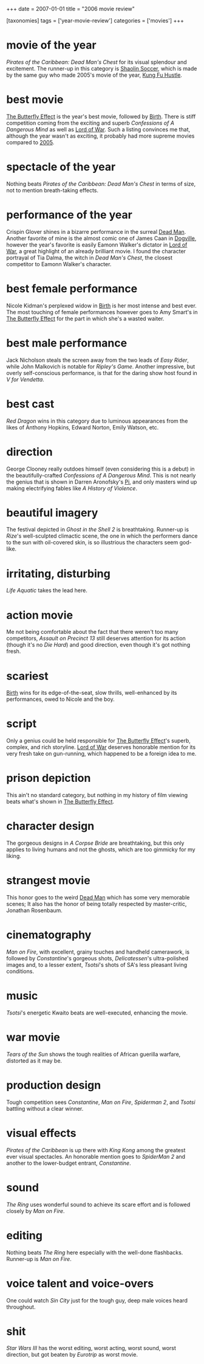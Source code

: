 +++
date = 2007-01-01
title = "2006 movie review"

[taxonomies]
tags = ['year-movie-review']
categories = ['movies']
+++

movie of the year
=================

*Pirates of the Caribbean: Dead Man\'s Chest* for its visual splendour
and excitement. The runner-up in this category is [Shaolin Soccer],
which is made by the same guy who made 2005\'s movie of the year, [Kung
Fu Hustle].

best movie
==========

[The Butterfly Effect] is the year\'s best movie, followed by [Birth].
There is stiff competition coming from the exciting and superb
*Confessions of A Dangerous Mind* as well as [Lord of War]. Such a
listing convinces me that, although the year wasn\'t as exciting, it
probably had more supreme movies compared to [2005].

spectacle of the year
=====================

Nothing beats *Pirates of the Caribbean: Dead Man\'s Chest* in terms of
size, not to mention breath-taking effects.

performance of the year
=======================

Crispin Glover shines in a bizarre performance in the surreal [Dead
Man]. Another favorite of mine is the almost comic one of James Caan in
[Dogville], however the year\'s favorite is easily Eamonn Walker\'s
dictator in [Lord of War], a great highlight of an already brilliant
movie. I found the character portrayal of Tia Dalma, the witch in *Dead
Man\'s Chest*, the closest competitor to Eamonn Walker\'s character.

best female performance
=======================

Nicole Kidman\'s perplexed widow in [Birth] is her most intense and best
ever. The most touching of female performances however goes to Amy
Smart\'s in [The Butterfly Effect] for the part in which she\'s a wasted
waiter.

best male performance
=====================

Jack Nicholson steals the screen away from the two leads of *Easy
Rider*, while John Malkovich is notable for *Ripley\'s Game*. Another
impressive, but overly self-conscious performance, is that for the
daring show host found in *V for Vendetta*.

best cast
=========

*Red Dragon* wins in this category due to luminous appearances from the
likes of Anthony Hopkins, Edward Norton, Emily Watson, etc.

direction
=========

George Clooney really outdoes himself (even considering this is a debut)
in the beautifully-crafted *Confessions of A Dangerous Mind*. This is
not nearly the genius that is shown in Darren Aronofsky\'s [Pi], and
only masters wind up making electrifying fables like *A History of
Violence*.

beautiful imagery
=================

The festival depicted in *Ghost in the Shell 2* is breathtaking.
Runner-up is *Rize*\'s well-sculpted climactic scene, the one in which
the performers dance to the sun with oil-covered skin, is so illustrious
the characters seem god-like.

irritating, disturbing
======================

*Life Aquatic* takes the lead here.

action movie
============

Me not being comfortable about the fact that there weren\'t too many
competitors, *Assault on Precinct 13* still deserves attention for its
action (though it\'s no *Die Hard*) and good direction, even though
it\'s got nothing fresh.

scariest
========

[Birth] wins for its edge-of-the-seat, slow thrills, well-enhanced by
its performances, owed to Nicole and the boy.

script
======

Only a genius could be held responsible for [The Butterfly Effect]\'s
superb, complex, and rich storyline. [Lord of War] deserves honorable
mention for its very fresh take on gun-running, which happened to be a
foreign idea to me.

prison depiction
================

This ain\'t no standard category, but nothing in my history of film
viewing beats what\'s shown in [The Butterfly Effect].

character design
================

The gorgeous designs in *A Corpse Bride* are breathtaking, but this only
applies to living humans and not the ghosts, which are too gimmicky for
my liking.

strangest movie
===============

This honor goes to the weird [Dead Man] which has some very memorable
scenes; It also has the honor of being totally respected by
master-critic, Jonathan Rosenbaum.

cinematography
==============

*Man on Fire*, with excellent, grainy touches and handheld camerawork,
is followed by *Constantine*\'s gorgeous shots, *Delicatessen*\'s
ultra-polished images and, to a lesser extent, *Tsotsi*\'s shots of
SA\'s less pleasant living conditions.

music
=====

*Tsotsi*\'s energetic Kwaito beats are well-executed, enhancing the
movie.

war movie
=========

*Tears of the Sun* shows the tough realities of African guerilla
warfare, distorted as it may be.

production design
=================

Tough competition sees *Constantine*, *Man on Fire*, *Spiderman 2*, and
*Tsotsi* battling without a clear winner.

visual effects
==============

*Pirates of the Caribbean* is up there with *King Kong* among the
greatest ever visual spectacles. An honorable mention goes to *SpiderMan
2* and another to the lower-budget entrant, *Constantine*.

sound
=====

*The Ring* uses wonderful sound to achieve its scare effort and is
followed closely by *Man on Fire*.

editing
=======

Nothing beats *The Ring* here especially with the well-done flashbacks.
Runner-up is *Man on Fire*.

voice talent and voice-overs
============================

One could watch *Sin City* just for the tough guy, deep male voices
heard throughout.

shit
====

*Star Wars III* has the worst editing, worst acting, worst sound, worst
direction, but got beaten by *Eurotrip* as worst movie.

  [Shaolin Soccer]: http://tshepang.net/shaolin-soccer-2001
  [Kung Fu Hustle]: http://tshepang.net/kung-fu-hustle-2004
  [The Butterfly Effect]: http://tshepang.net/the-butterfly-effect-2004
  [Birth]: http://tshepang.net/birth-2004
  [Lord of War]: http://tshepang.net/lord-of-war-2005
  [2005]: http://tshepang.net/2005-movie-review
  [Dead Man]: http://tshepang.net/dead-man-1995
  [Dogville]: http://tshepang.net/dogville-2003
  [Pi]: http://tshepang.net/pi-1997
